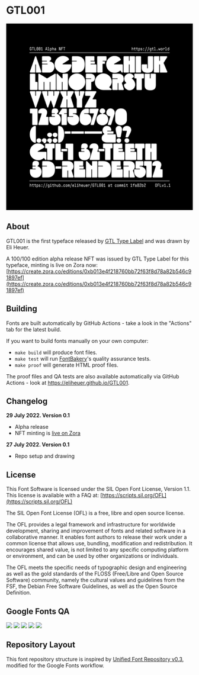 # GTL001

![Sample Image](documentation/Alpha-NFT.png)

## About

GTL001 is the first typeface released by [GTL Type Label](https://gtl.world) and was drawn by Eli Heuer.

A 100/100 edition alpha release NFT was issued by GTL Type Label for this typeface, minting is live on Zora now: [https://create.zora.co/editions/0xb013e4f218760bb72f63f8d78a82b546c91897ef](https://create.zora.co/editions/0xb013e4f218760bb72f63f8d78a82b546c91897ef)

## Building

Fonts are built automatically by GitHub Actions - take a look in the "Actions" tab for the latest build.

If you want to build fonts manually on your own computer:

* `make build` will produce font files.
* `make test` will run [FontBakery](https://github.com/googlefonts/fontbakery)'s quality assurance tests.
* `make proof` will generate HTML proof files.

The proof files and QA tests are also available automatically via GitHub Actions - look at https://eliheuer.github.io/GTL001.

## Changelog

**29 July 2022. Version 0.1**
- Alpha release
- NFT minting is [live on Zora](https://create.zora.co/editions/0xb013e4f218760bb72f63f8d78a82b546c91897ef)

**27 July 2022. Version 0.1**
- Repo setup and drawing

## License

This Font Software is licensed under the SIL Open Font License, Version 1.1.
This license is available with a FAQ at: [https://scripts.sil.org/OFL](https://scripts.sil.org/OFL)

The SIL Open Font License (OFL) is a free, libre and open source license.

The OFL provides a legal framework and infrastructure for worldwide development, sharing and improvement of fonts and related software in a collaborative manner. It enables font authors to release their work under a common license that allows use, bundling, modification and redistribution. It encourages shared value, is not limited to any specific computing platform or environment, and can be used by other organizations or individuals.

The OFL meets the specific needs of typographic design and engineering as well as the gold standards of the FLOSS (Free/Libre and Open Source Software) community, namely the cultural values and guidelines from the FSF, the Debian Free Software Guidelines, as well as the Open Source Definition.

## Google Fonts QA
[![][Fontbakery]](https://eliheuer.github.io/GTL001/fontbakery/fontbakery-report.html)
[![][Universal]](https://eliheuer.github.io/GTL001/fontbakery/fontbakery-report.html)
[![][GF Profile]](https://eliheuer.github.io/GTL001/fontbakery/fontbakery-report.html)
[![][Outline Correctness]](https://eliheuer.github.io/GTL001/fontbakery/fontbakery-report.html)
[![][Shaping]](https://eliheuer.github.io/GTL001/fontbakery/fontbakery-report.html)

[Fontbakery]: https://img.shields.io/endpoint?url=https%3A%2F%2Fraw.githubusercontent.com%2Feliheuer%2FGTL001%2Fgh-pages%2Fbadges%2Foverall.json
[GF Profile]: https://img.shields.io/endpoint?url=https%3A%2F%2Fraw.githubusercontent.com%2Feliheuer%2FGTL001%2Fgh-pages%2Fbadges%2FGoogleFonts.json
[Outline Correctness]: https://img.shields.io/endpoint?url=https%3A%2F%2Fraw.githubusercontent.com%2Feliheuer%2FGTL001%2Fgh-pages%2Fbadges%2FOutlineCorrectnessChecks.json
[Shaping]: https://img.shields.io/endpoint?url=https%3A%2F%2Fraw.githubusercontent.com%2Feliheuer%2FGTL001%2Fgh-pages%2Fbadges%2FShapingChecks.json
[Universal]: https://img.shields.io/endpoint?url=https%3A%2F%2Fraw.githubusercontent.com%2Feliheuer%2FGTL001%2Fgh-pages%2Fbadges%2FUniversal.json

## Repository Layout

This font repository structure is inspired by [Unified Font Repository v0.3](https://github.com/unified-font-repository/Unified-Font-Repository), modified for the Google Fonts workflow.
